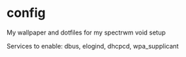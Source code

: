 # config

My wallpaper and dotfiles for my spectrwm void setup

Services to enable: dbus, elogind, dhcpcd, wpa_supplicant
